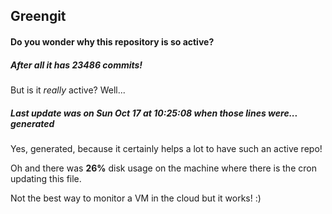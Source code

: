 ## Greengit

#### Do you wonder why this repository is so active?

##### After all it has 23486 commits!

But is it *really* active? Well...

##### Last update was on Sun Oct 17 at 10:25:08 when those lines were... generated

Yes, generated, because it certainly helps a lot to have such an active repo!

Oh and there was **26%** disk usage on the machine
where there is the cron updating this file.

Not the best way to monitor a VM in the cloud but it works! :)
